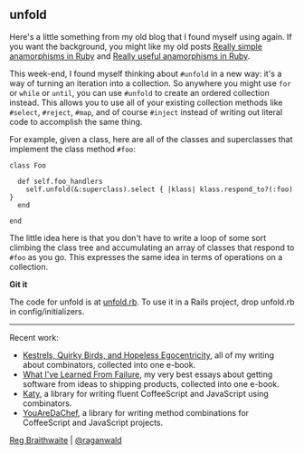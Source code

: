 unfold
---

Here's a little something from my old blog that I found myself using again. If you want the background, you might like my old posts [Really simple anamorphisms in Ruby](http://weblog.raganwald.com/2007/11/really-simple-anamorphisms-in-ruby.html) and [Really useful anamorphisms in Ruby](http://weblog.raganwald.com/2007/11/really-useful-anamorphisms-in-ruby.html).

This week-end, I found myself thinking about `#unfold` in a new way: it's a way of turning an iteration into a collection. So anywhere you might use `for` or `while` or `until`, you can use `#unfold` to create an ordered collection instead. This allows you to use all of your existing collection methods like `#select`, `#reject`, `#map`, and of course `#inject` instead of writing out literal code to accomplish the same thing.

For example, given a class, here are all of the classes and superclasses that implement the class method `#foo`:

	class Foo
	  
	  def self.foo_handlers
	    self.unfold(&:superclass).select { |klass| klass.respond_to?(:foo) }
	  end
	
	end

The little idea here is that you don't have to write a loop of some sort climbing the class tree and accumulating an array of classes that respond to `#foo` as you go. This expresses the same idea in terms of operations on a collection.

**Git it**

The code for unfold is at [unfold.rb](unfold.rb). To use it in a Rails project, drop unfold.rb in config/initializers. 

---

Recent work:

* [Kestrels, Quirky Birds, and Hopeless Egocentricity](http://leanpub.com/combinators), all of my writing about combinators, collected into one e-book.
* [What I've Learned From Failure](http://leanpub.com/shippingsoftware), my very best essays about getting software from ideas to shipping products, collected into one e-book.
* [Katy](http://github.com/raganwald/Katy), a library for writing fluent CoffeeScript and JavaScript using combinators.
* [YouAreDaChef](http://github.com/raganwald/YouAreDaChef), a library for writing method combinations for CoffeeScript and JavaScript projects.

[Reg Braithwaite](http://reginald.braythwayt.com) | [@raganwald](http://twitter.com/raganwald)

